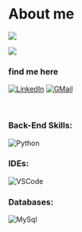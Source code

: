 # About me

![](https://komarev.com/ghpvc/?username=alimehr75)

<!-- ![Stats](https://github-readme-stats.vercel.app/api?username=alimehr75&include_all_commits=true&theme=merko) -->
  <img src="https://github-readme-stats.vercel.app/api?username=alimehr75&show_icons=true&theme=dark"/>

</br>

### find me here

[![LinkedIn](https://img.shields.io/badge/linkedin-%230077B5.svg?style=for-the-badge&logo=linkedin&logoColor=white)](https://www.linkedin.com/in/ali-mehraji-1757671a2)
[![GMail](https://img.shields.io/badge/gmail-f0f0f0?&style=for-the-badge&logo=gmail&logoColor=white&color=ea4335)](mailto:a.mehraji75@gmail.com)

</br>

### Back-End Skills:

![Python](https://img.shields.io/badge/-Python-000?&logo=Python&logoColor=2231A2)

### IDEs:

![VSCode](https://img.shields.io/badge/-VSCode-000?&logo=Visual%20Studio%20Code&logoColor=007ACC)

### Databases:

![MySql](https://img.shields.io/badge/-MySql-000?&logo=MySQL&logoColor=4479A1)
